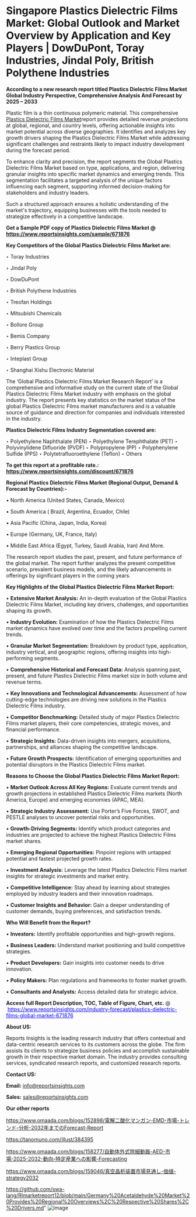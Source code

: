 # Singapore Plastics Dielectric Films Market: Global Outlook and Market Overview by Application and Key Players | DowDuPont, Toray Industries, Jindal Poly, British Polythene Industries

<strong>According to a new research report titled Plastics Dielectric Films Market Global Industry Perspective, Comprehensive Analysis And Forecast by 2025 – 2033</strong>

Plastic film is a thin continuous polymeric material. This comprehensive <a href=https://www.reportsinsights.com/sample/671876>Plastics Dielectric Films Market</a>report provides detailed revenue projections at global, regional, and country levels, offering actionable insights into market potential across diverse geographies. It identifies and analyzes key growth drivers shaping the Plastics Dielectric Films Market while addressing significant challenges and restraints likely to impact industry development during the forecast period.

To enhance clarity and precision, the report segments the Global Plastics Dielectric Films Market based on type, applications, and region, delivering granular insights into specific market dynamics and emerging trends. This segmentation facilitates a targeted analysis of the unique factors influencing each segment, supporting informed decision-making for stakeholders and industry leaders.

Such a structured approach ensures a holistic understanding of the market's trajectory, equipping businesses with the tools needed to strategize effectively in a competitive landscape.

<strong>Get a Sample PDF copy of Plastics Dielectric Films Market </strong><strong>@<a href=https://www.reportsinsights.com/sample/671876 style=color:#0000ff;> https://www.reportsinsights.com/sample/671876</a></strong></font>

<strong>Key Competitors of the Global Plastics Dielectric Films Market are:</strong>

‣ Toray Industries

‣ Jindal Poly

‣ DowDuPont

‣ British Polythene Industries

‣ Treofan Holdings

‣ Mitsubishi Chemicals

‣ Bollore Group

‣ Bemis Company

‣ Berry Plastics Group

‣ Inteplast Group

‣ Shanghai Xishu Electronic Material

The ‘Global Plastics Dielectric Films Market Research Report’ is a comprehensive and informative study on the current state of the Global Plastics Dielectric Films Market industry with emphasis on the global industry. The report presents key statistics on the market status of the global Plastics Dielectric Films market manufacturers and is a valuable source of guidance and direction for companies and individuals interested in the industry.

<strong>Plastics Dielectric Films Industry Segmentation covered are:</strong>

‣ Polyethylene Naphthalate (PEN)
‣ Polyethylene Terephthalate (PET)
‣ Polyvinylidene Difluoride (PVDF)
‣ Polypropylene (PP)
‣ Polyphenylene Sulfide (PPS)
‣ Polytetrafluoroethylene (Teflon)
‣ Others

<strong>To get this report at a profitable rate.: <a href=https://www.reportsinsights.com/discount/671876 style=color:#0000ff;>https://www.reportsinsights.com/discount/671876</a></strong></font>

<strong>Regional Plastics Dielectric Films Market (Regional Output, Demand &amp; Forecast by Countries):-</strong>

• North America (United States, Canada, Mexico)

• South America ( Brazil, Argentina, Ecuador, Chile)

• Asia Pacific (China, Japan, India, Korea)

• Europe (Germany, UK, France, Italy)

• Middle East Africa (Egypt, Turkey, Saudi Arabia, Iran) And More.

The research report studies the past, present, and future performance of the global market. The report further analyzes the present competitive scenario, prevalent business models, and the likely advancements in offerings by significant players in the coming years.

<strong>Key Highlights of the Global Plastics Dielectric Films Market Report:</strong>

• <strong>Extensive Market Analysis:</strong> An in-depth evaluation of the Global Plastics Dielectric Films Market, including key drivers, challenges, and opportunities shaping its growth.

• <strong>Industry Evolution:</strong> Examination of how the Plastics Dielectric Films market dynamics have evolved over time and the factors propelling current trends.

• <strong>Granular Market Segmentation:</strong> Breakdown by product type, application, industry vertical, and geographic regions, offering insights into high-performing segments.

• <strong>Comprehensive Historical and Forecast Data:</strong> Analysis spanning past, present, and future Plastics Dielectric Films market size in both volume and revenue terms.

• <strong>Key Innovations and Technological Advancements:</strong> Assessment of how cutting-edge technologies are driving new solutions in the Plastics Dielectric Films industry.

• <strong>Competitor Benchmarking:</strong> Detailed study of major Plastics Dielectric Films market players, their core competencies, strategic moves, and financial performance.

• <strong>Strategic Insights:</strong> Data-driven insights into mergers, acquisitions, partnerships, and alliances shaping the competitive landscape.

• <strong>Future Growth Prospects:</strong> Identification of emerging opportunities and potential disruptors in the Plastics Dielectric Films market.

<strong>Reasons to Choose the Global Plastics Dielectric Films Market Report:</strong>

• <strong>Market Outlook Across All Key Regions:</strong> Evaluate current trends and growth projections in established Plastics Dielectric Films markets (North America, Europe) and emerging economies (APAC, MEA).

• <strong>Strategic Industry Assessment:</strong> Use Porter’s Five Forces, SWOT, and PESTLE analyses to uncover potential risks and opportunities.

• <strong>Growth-Driving Segments:</strong> Identify which product categories and industries are projected to achieve the highest Plastics Dielectric Films market shares.

• <strong>Emerging Regional Opportunities:</strong> Pinpoint regions with untapped potential and fastest projected growth rates.

• <strong>Investment Analysis:</strong> Leverage the latest Plastics Dielectric Films market insights for strategic investments and market entry.

• <strong>Competitive Intelligence:</strong> Stay ahead by learning about strategies employed by industry leaders and their innovation roadmaps.

• <strong>Customer Insights and Behavior:</strong> Gain a deeper understanding of customer demands, buying preferences, and satisfaction trends.

<strong>Who Will Benefit from the Report?</strong>

• <strong>Investors:</strong> Identify profitable opportunities and high-growth regions.

• <strong>Business Leaders:</strong> Understand market positioning and build competitive strategies.

• <strong>Product Developers:</strong> Gain insights into customer needs to drive innovation.

• <strong>Policy Makers:</strong> Plan regulations and frameworks to foster market growth.

• <strong>Consultants and Analysts:</strong> Access detailed data for strategic advice.
</ul>
<strong>Access full Report Description, TOC, Table of Figure, Chart, etc. </strong>@  <a href=https://www.reportsinsights.com/industry-forecast/plastics-dielectric-films-global-market-671876 style=color:#0000ff;>https://www.reportsinsights.com/industry-forecast/plastics-dielectric-films-global-market-671876</a></font>

<strong><strong>About US</strong>:</strong>

Reports Insights is the leading research industry that offers contextual and data-centric research services to its customers across the globe. The firm assists its clients to strategize business policies and accomplish sustainable growth in their respective market domain. The industry provides consulting services, syndicated research reports, and customized research reports.

<strong>Contact US:</strong>

<p class=""""><b>Email:</b> <a href=mailto:info@reportsinsights.com>info@reportsinsights.com</a></p>
<p class=""""><b>Sales:</b> <a href=mailto:sales@reportsinsights.com>sales@reportsinsights.com</a></p>

<strong>Our other reports</strong>

<a href=https://www.omaada.com/blogs/152898/電解二酸化マンガン-EMD-市場-トレンド-分析-2032年までのForecast-Report>https://www.omaada.com/blogs/152898/電解二酸化マンガン-EMD-市場-トレンド-分析-2032年までのForecast-Report</a>

<a href=https://tanomuno.com/illust/384395>https://tanomuno.com/illust/384395</a>

<a href=https://www.omaada.com/blogs/158277/自動体外式除細動器-AED-市場-2025-2032-動向-特定産業への影響-Forecasting>https://www.omaada.com/blogs/158277/自動体外式除細動器-AED-市場-2025-2032-動向-特定産業への影響-Forecasting</a>

<a href=https://www.omaada.com/blogs/159046/真空晶析装置市場見通し-価値-strategy2032>https://www.omaada.com/blogs/159046/真空晶析装置市場見通し-価値-strategy2032</a>

<a href=https://github.com/swa-lang/RImarketreport12/blob/main/Germany%20Acetaldehyde%20Market%20Provides%20Regional%20Overviews%2C%20Respective%20Shares%2C%20Drivers.md>https://github.com/swa-lang/RImarketreport12/blob/main/Germany%20Acetaldehyde%20Market%20Provides%20Regional%20Overviews%2C%20Respective%20Shares%2C%20Drivers.md</a>"
![image](https://github.com/user-attachments/assets/96b9cd4f-df9a-4349-8ff9-abfb107ce88a)
